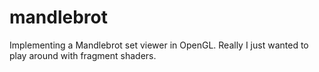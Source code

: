 mandlebrot
====

Implementing a Mandlebrot set viewer in OpenGL.  Really I just wanted to play 
around with fragment shaders.
